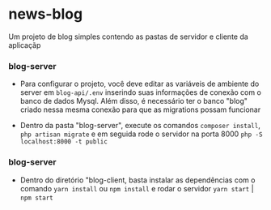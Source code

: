# news-blog
Um projeto de blog simples contendo as pastas de servidor e cliente da aplicaçãp

### blog-server
* Para configurar o projeto, você deve editar as variáveis de ambiente do server em `blog-api/.env` inserindo
suas informações de conexão com o banco de dados Mysql. Além disso, é necessário ter o banco "blog" criado nessa mesma
conexão para que as migrations possam funcionar

* Dentro da pasta "blog-server", execute os comandos `composer install`, `php artisan migrate` e em seguida rode o servidor na porta 8000 
`php -S localhost:8000 -t public`

### blog-server
* Dentro do diretório "blog-client, basta instalar as dependências  com o comando `yarn install` ou `npm install` e rodar o servidor `yarn start` | `npm start`  

